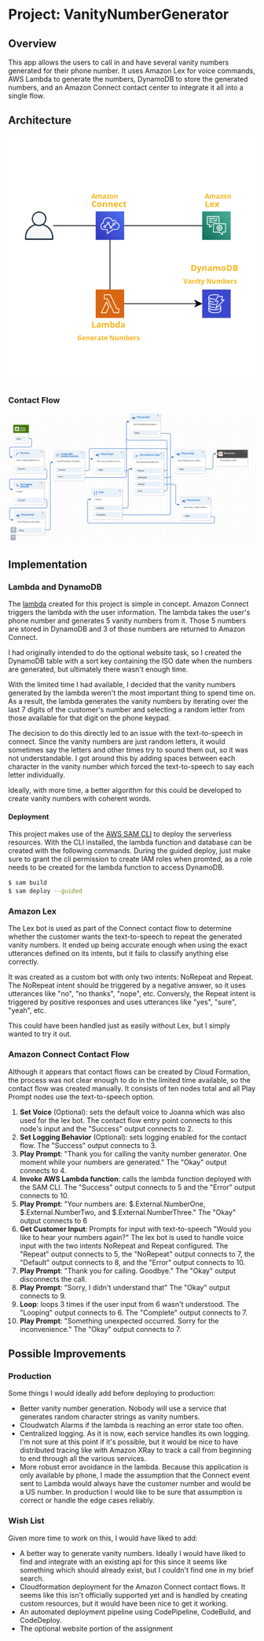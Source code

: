 # Project: VanityNumberGenerator

## Overview

This app allows the users to call in and have several vanity numbers generated for their phone number. It uses Amazon Lex for voice commands, AWS Lambda to generate the numbers, DynamoDB to store the generated numbers, and an Amazon Connect contact center to integrate it all into a single flow.

## Architecture

![Architecture Diagram](assets/architecture.png)

### Contact Flow

![Contact Flow Diagram](assets/contact-flow.png)

## Implementation

### Lambda and DynamoDB

The [lambda](src/handlers/vanity-number-generator.js) created for this project is simple in concept.  Amazon Connect triggers the lambda with the user information.  The lambda takes the user's phone number and generates 5 vanity numbers from it.  Those 5 numbers are stored in DynamoDB and 3 of those numbers are returned to Amazon Connect.

I had originally intended to do the optional website task, so I created the DynamoDB table with a sort key containing the ISO date when the numbers are generated, but ultimately there wasn't enough time.

With the limited time I had available, I decided that the vanity numbers generated by the lambda weren't the most important thing to spend time on.  As a result, the lambda generates the vanity numbers by iterating over the last 7 digits of the customer's number and selecting a random letter from those available for that digit on the phone keypad.

The decision to do this directly led to an issue with the text-to-speech in connect. Since the vanity numbers are just random letters, it would sometimes say the letters and other times try to sound them out, so it was not understandable.  I got around this by adding spaces between each character in the vanity number which forced the text-to-speech to say each letter individually.

Ideally, with more time, a better algorithm for this could be developed to create vanity numbers with coherent words.

#### Deployment

This project makes use of the [AWS SAM CLI](https://aws.amazon.com/serverless/sam/) to deploy the serverless resources.  With the CLI installed, the lambda function and database can be created with the following commands. During the guided deploy, just make sure to grant the cli permission to create IAM roles when promted, as a role needs to be created for the lambda function to access DynamoDB.

```sh
$ sam build
$ sam deploy --guided
```

### Amazon Lex

The Lex bot is used as part of the Connect contact flow to determine whether the customer wants the text-to-speech to repeat the generated vanity numbers. It ended up being accurate enough when using the exact utterances defined on its intents, but it fails to classify anything else correctly. 

It was created as a custom bot with only two intents: NoRepeat and Repeat. The NoRepeat intent should be triggered by a negative answer, so it uses utterances like "no", "no thanks", "nope", etc.  Conversly, the Repeat intent is triggered by positive responses and uses utterances like "yes", "sure", "yeah", etc.

This could have been handled just as easily without Lex, but I simply wanted to try it out.  

### Amazon Connect Contact Flow

Although it appears that contact flows can be created by Cloud Formation, the process was not clear enough to do in the limited time available, so the contact flow was created manually.  It consists of ten nodes total and all Play Prompt nodes use the text-to-speech option.

1. **Set Voice** (Optional): sets the default voice to Joanna which was also used for the lex bot. The contact flow entry point connects to this node's input and the "Success" output connects to 2.
2. **Set Logging Behavior** (Optional): sets logging enabled for the contact flow. The "Success" output connects to 3.
3. **Play Prompt**: "Thank you for calling the vanity number generator. One moment while your numbers are generated."  The "Okay" output connects to 4.
4. **Invoke AWS Lambda function**: calls the lambda function deployed with the SAM CLI. The "Success" output connects to 5 and the "Error" output connects to 10.
5. **Play Prompt**: "Your numbers are: $.External.NumberOne, $.External.NumberTwo, and $.External.NumberThree."  The "Okay" output connects to 6
6. **Get Customer Input**: Prompts for input with text-to-speech "Would you like to hear your numbers again?" The lex bot is used to handle voice input with the two intents NoRepeat and Repeat configured.  The "Repeat" output connects to 5, the "NoRepeat" output connects to 7, the "Default" output connects to 8, and the "Error" output connects to 10.
7. **Play Prompt**: "Thank you for calling. Goodbye."  The "Okay" output disconnects the call.
8. **Play Prompt**: "Sorry, I didn't understand that"  The "Okay" output connects to 9.
9. **Loop**: loops 3 times if the user input from 6 wasn't understood.  The "Looping" output connects to 6.  The "Complete" output connects to 7.
10. **Play Prompt**: "Something unexpected occurred.  Sorry for the inconvenience."  The "Okay" output connects to 7.

## Possible Improvements

### Production

Some things I would ideally add before deploying to production:

* Better vanity number generation.  Nobody will use a service that generates random character strings as vanity numbers.
* Cloudwatch Alarms if the lambda is reaching an error state too often.
* Centralized logging.  As it is now, each service handles its own logging.  I'm not sure at this point if it's possible, but it would be nice to have distributed tracing like with Amazon XRay to track a call from beginning to end through all the various services.
* More robust error avoidance in the lambda.  Because this application is only available by phone, I made the assumption that the Connect event sent to Lambda would always have the customer number and would be a US number.  In production I would like to be sure that assumption is correct or handle the edge cases reliably.

### Wish List

Given more time to work on this, I would have liked to add:

* A better way to generate vanity numbers. Ideally I would have liked to find and integrate with an existing api for this since it seems like something which should already exist, but I couldn't find one in my brief search. 
* Cloudformation deployment for the Amazon Connect contact flows. It seems like this isn't officially supported yet and is handled by creating custom resources, but it would have been nice to get it working.
* An automated deployment pipeline using CodePipeline, CodeBuild, and CodeDeploy.
* The optional website portion of the assignment